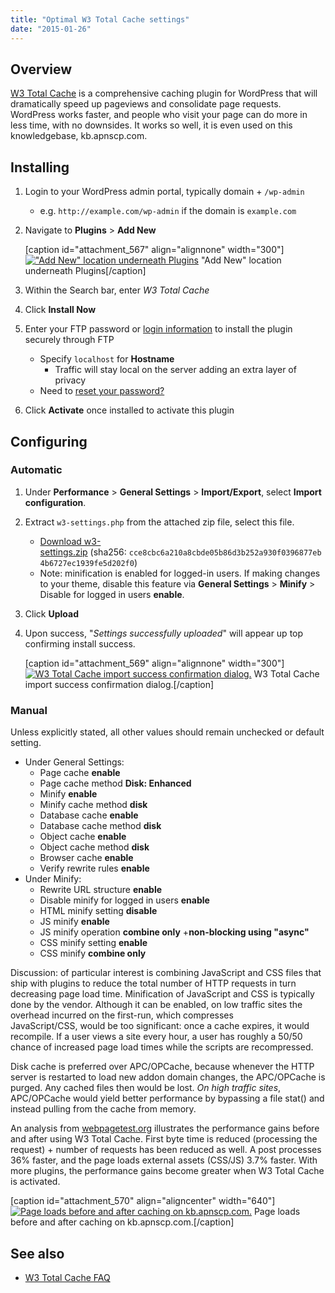 ```yaml
---
title: "Optimal W3 Total Cache settings"
date: "2015-01-26"
---
```


## Overview

[W3 Total Cache](https://wordpress.org/plugins/w3-total-cache/) is a comprehensive caching plugin for WordPress that will dramatically speed up pageviews and consolidate page requests. WordPress works faster, and people who visit your page can do more in less time, with no downsides. It works so well, it is even used on this knowledgebase, kb.apnscp.com.

## Installing

1. Login to your WordPress admin portal, typically domain + `/wp-admin`
    - e.g. `http://example.com/wp-admin` if the domain is `example.com`
2. Navigate to **Plugins** > **Add New**
    
    \[caption id="attachment\_567" align="alignnone" width="300"\][!["Add New" location underneath Plugins](https://kb.apnscp.com/wp-content/uploads/2015/01/wordpress-plugin-location-300x143.png)](https://kb.apnscp.com/wp-content/uploads/2015/01/wordpress-plugin-location.png) "Add New" location underneath Plugins\[/caption\]
3. Within the Search bar, enter _W3 Total Cache_
4. Click **Install Now**
5. Enter your FTP password or [login information](https://kb.apnscp.com/ftp/accessing-ftp-server/) to install the plugin securely through FTP
    - Specify `localhost` for **Hostname**
        - Traffic will stay local on the server adding an extra layer of privacy
    - Need to [reset your password?](https://kb.apnscp.com/control-panel/resetting-your-password/)
6. Click **Activate** once installed to activate this plugin

## Configuring

### Automatic

1. Under **Performance** > **General Settings** > **Import/Export**, select **Import configuration**.
2. Extract `w3-settings.php` from the attached zip file, select this file.
    - [Download w3-settings.zip](https://kb.apnscp.com/wp-content/uploads/2015/01/w3-settings.zip) (sha256: `cce8cbc6a210a8cbde05b86d3b252a930f0396877eb4b6727ec1939fe5d202f0`)
    - Note: minification is enabled for logged-in users. If making changes to your theme, disable this feature via **General Settings** > **Minify** > Disable for logged in users **enable**.
3. Click **Upload**
4. Upon success, "_Settings successfully uploaded_" will appear up top confirming install success.
    
    \[caption id="attachment\_569" align="alignnone" width="300"\][![W3 Total Cache import success confirmation dialog.](https://kb.apnscp.com/wp-content/uploads/2015/01/w3-import-success-300x55.png)](https://kb.apnscp.com/wp-content/uploads/2015/01/w3-import-success.png) W3 Total Cache import success confirmation dialog.\[/caption\]

### Manual

Unless explicitly stated, all other values should remain unchecked or default setting.

- Under General Settings:
    - Page cache **enable**
    - Page cache method **Disk: Enhanced**
    - Minify **enable**
    - Minify cache method **disk**
    - Database cache **enable**
    - Database cache method **disk**
    - Object cache **enable**
    - Object cache method **disk**
    - Browser cache **enable**
    - Verify rewrite rules **enable**
- Under Minify:
    - Rewrite URL structure **enable**
    - Disable minify for logged in users **enable**
    - HTML minify setting **disable**
    - JS minify **enable**
    - JS minify operation **combine only** +**non-blocking using "async"**
    - CSS minify setting **enable**
    - CSS minify **combine only**

Discussion: of particular interest is combining JavaScript and CSS files that ship with plugins to reduce the total number of HTTP requests in turn decreasing page load time. Minification of JavaScript and CSS is typically done by the vendor. Although it can be enabled, on low traffic sites the overhead incurred on the first-run, which compresses JavaScript/CSS, would be too significant: once a cache expires, it would recompile. If a user views a site every hour, a user has roughly a 50/50 chance of increased page load times while the scripts are recompressed. 

Disk cache is preferred over APC/OPCache, because whenever the HTTP server is restarted to load new addon domain changes, the APC/OPCache is purged. Any cached files then would be lost. _On high traffic sites_, APC/OPCache would yield better performance by bypassing a file stat() and instead pulling from the cache from memory.

An analysis from [webpagetest.org](http://webpagetest.org) illustrates the performance gains before and after using W3 Total Cache. First byte time is reduced (processing the request) + number of requests has been reduced as well. A post processes 36% faster, and the page loads external assets (CSS/JS) 3.7% faster. With more plugins, the performance gains become greater when W3 Total Cache is activated.

\[caption id="attachment\_570" align="aligncenter" width="640"\][![Page loads before and after caching on kb.apnscp.com.](https://kb.apnscp.com/wp-content/uploads/2015/01/caching-before-and-after-1024x540.png)](https://kb.apnscp.com/wp-content/uploads/2015/01/caching-before-and-after.png) Page loads before and after caching on kb.apnscp.com.\[/caption\]

## See also

- [W3 Total Cache FAQ](https://wordpress.org/plugins/w3-total-cache/faq/)

